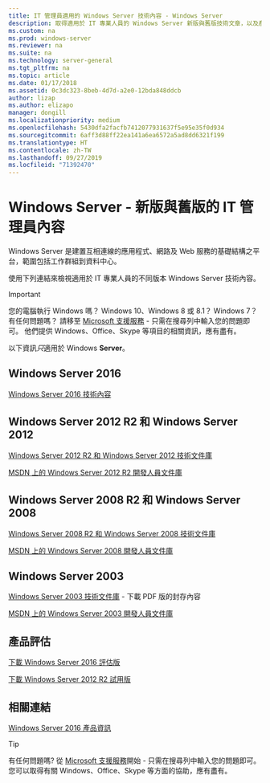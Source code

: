 ```yaml
---
title: IT 管理員適用的 Windows Server 技術內容 - Windows Server
description: 取得適用於 IT 專業人員的 Windows Server 新版與舊版技術文章，以及產品評估。
ms.custom: na
ms.prod: windows-server
ms.reviewer: na
ms.suite: na
ms.technology: server-general
ms.tgt_pltfrm: na
ms.topic: article
ms.date: 01/17/2018
ms.assetid: 0c3dc323-8beb-4d7d-a2e0-12bda848ddcb
author: lizap
ms.author: elizapo
manager: dongill
ms.localizationpriority: medium
ms.openlocfilehash: 5430dfa2facfb7412077931637f5e95e35f0d934
ms.sourcegitcommit: 6aff3d88ff22ea141a6ea6572a5ad8dd6321f199
ms.translationtype: HT
ms.contentlocale: zh-TW
ms.lasthandoff: 09/27/2019
ms.locfileid: "71392470"
---
```

# <a name="windows-server---it-administrator-content-for-current-and-previous-releases"></a>Windows Server - 新版與舊版的 IT 管理員內容

Windows Server 是建置互相連線的應用程式、網路及 Web 服務的基礎結構之平台，範圍包括工作群組到資料中心。

使用下列連結來檢視適用於 IT 專業人員的不同版本 Windows Server 技術內容。

> [!IMPORTANT]
> 您的電腦執行 Windows 嗎？ Windows 10、Windows 8 或 8.1？ Windows 7？ 有任何問題嗎？ 請移至 [Microsoft 支援服務](https://support.microsoft.com) - 只需在搜尋列中輸入您的問題即可。 他們提供 Windows、Office、Skype 等項目的相關資訊，應有盡有。 
> 
> 以下資訊*只*適用於 Windows **Server**。

## <a name="windows-server-2016"></a>Windows Server 2016

[Windows Server 2016 技術內容](windows-server-2016.md)

## <a name="windows-server-2012-r2-and-windows-server-2012"></a>Windows Server 2012 R2 和 Windows Server 2012

[Windows Server 2012 R2 和 Windows Server 2012 技術文件庫](/previous-versions/windows/it-pro/windows-server-2012-R2-and-2012/) 

[MSDN 上的 Windows Server 2012 R2 開發人員文件庫](https://msdn.microsoft.com/library/dn609939(v=vs.85).aspx) 

## <a name="windows-server-2008-r2-and-windows-server-2008"></a>Windows Server 2008 R2 和 Windows Server 2008

[Windows Server 2008 R2 和 Windows Server 2008 技術文件庫](/previous-versions/windows/it-pro/windows-server-2008-R2-and-2008)
 
[MSDN 上的 Windows Server 2008 開發人員文件庫](https://msdn.microsoft.com/library/hh738539.aspx) 

## <a name="windows-server-2003"></a>Windows Server 2003

[Windows Server 2003 技術文件庫](https://www.microsoft.com/download/details.aspx?id=53314) - 下載 PDF 版的封存內容

[MSDN 上的 Windows Server 2003 開發人員文件庫](https://msdn.microsoft.com/library/dn792549.aspx)

## <a name="product-evaluations"></a>產品評估

[下載 Windows Server 2016 評估版](https://www.microsoft.com/evalcenter/evaluate-windows-server-2016?i=1) 

[下載 Windows Server 2012 R2 試用版](https://www.microsoft.com/evalcenter/evaluate-windows-server-2012-r2) 

## <a name="related-links"></a>相關連結
[Windows Server 2016 產品資訊](https://www.microsoft.com/cloud-platform/windows-server) 

> [!TIP]
> 有任何問題嗎? 從 [Microsoft 支援服務](https://support.microsoft.com)開始 - 只需在搜尋列中輸入您的問題即可。 您可以取得有關 Windows、Office、Skype 等方面的協助，應有盡有。 


